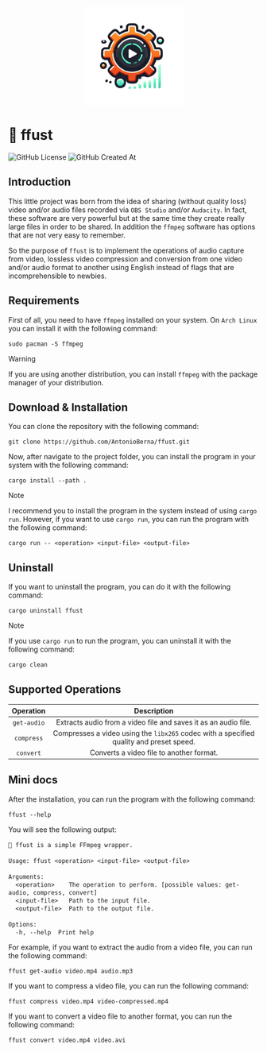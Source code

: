 <p align="center">
  <img src=".github/imgs/ffust-no-bg.png" alt="ffust logo" width="200" height="200">
</p>

# :crab: ffust

![GitHub License](https://img.shields.io/github/license/antonioberna/ffust)
![GitHub Created At](https://img.shields.io/github/created-at/antonioberna/ffust)

## Introduction

This little project was born from the idea of sharing (without quality loss) video and/or audio files recorded via `OBS Studio` and/or `Audacity`.
In fact, these software are very powerful but at the same time they create really large files in order to be shared.
In addition the `ffmpeg` software has options that are not very easy to remember.

So the purpose of `ffust` is to implement the operations of audio capture from video, lossless video compression and conversion from one video and/or audio format to another using English instead of flags that are incomprehensible to newbies.

## Requirements

First of all, you need to have `ffmpeg` installed on your system. On `Arch Linux` you can install it with the following command:

```
sudo pacman -S ffmpeg
```

> [!WARNING]
> If you are using another distribution, you can install `ffmpeg` with the package manager of your distribution.

## Download & Installation

You can clone the repository with the following command:

```
git clone https://github.com/AntonioBerna/ffust.git
```

Now, after navigate to the project folder, you can install the program in your system with the following command:

```
cargo install --path .
```

> [!NOTE]
> I recommend you to install the program in the system instead of using `cargo run`. However, if you want to use `cargo run`, you can run the program with the following command:
>    ```
>    cargo run -- <operation> <input-file> <output-file>
>    ```

## Uninstall

If you want to uninstall the program, you can do it with the following command:

```
cargo uninstall ffust
```

> [!NOTE]
> If you use `cargo run` to run the program, you can uninstall it with the following command:
>    ```
>    cargo clean
>    ```

## Supported Operations

| Operation   | Description                                                                             |
| :---:       | :---:                                                                                   |
| `get-audio` | Extracts audio from a video file and saves it as an audio file.                         |
| `compress`  | Compresses a video using the `libx265` codec with a specified quality and preset speed. |
| `convert`   | Converts a video file to another format.                                                |

## Mini docs

After the installation, you can run the program with the following command:

```
ffust --help
```

You will see the following output:

```
🦀 ffust is a simple FFmpeg wrapper.

Usage: ffust <operation> <input-file> <output-file>

Arguments:
  <operation>    The operation to perform. [possible values: get-audio, compress, convert]
  <input-file>   Path to the input file.
  <output-file>  Path to the output file.

Options:
  -h, --help  Print help
```

For example, if you want to extract the audio from a video file, you can run the following command:

```
ffust get-audio video.mp4 audio.mp3
```

If you want to compress a video file, you can run the following command:

```
ffust compress video.mp4 video-compressed.mp4
```

If you want to convert a video file to another format, you can run the following command:

```
ffust convert video.mp4 video.avi
```
